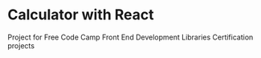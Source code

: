 # Calculator with React

Project for Free Code Camp Front End Development Libraries Certification projects
